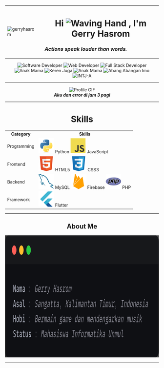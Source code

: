 <table align="center">
  <tr>
    <td>
      <img src="https://komarev.com/ghpvc/?username=gerryhasrom&label=Profile%20views&color=0e75b6&style=flat" alt="gerryhasrom" />
    </td>
    <td style="padding-left: 20px;">
      <h1 align="center">
        Hi 
        <img src="https://media.giphy.com/media/hvRJCLFzcasrR4ia7z/giphy.gif" alt="Waving Hand" width="40"/>
        , I'm Gerry Hasrom
      </h1>
      <h3><b><i>Actions speak louder than words.</i></b></h3>
    </td>
  </tr>
</table>

<p align="center">
  <img src="https://img.shields.io/badge/Software%20Developer-red?style=for-the-badge" alt="Software Developer" />
  <img src="https://img.shields.io/badge/Web%20Developer-blue?style=for-the-badge" alt="Web Developer" />
  <img src="https://img.shields.io/badge/Full%20Stack%20Developer-purple?style=for-the-badge" alt="Full Stack Developer" />
  <img src="https://img.shields.io/badge/Her%20Developer-navy?style=for-the-badge" alt="Anak Mama" />
  <img src="https://img.shields.io/badge/Keren%20Juga-cyan?style=for-the-badge" alt="Keren Juga" />
  <img src="https://img.shields.io/badge/Anak%20Mama-orange?style=for-the-badge" alt="Anak Mama" />
  <img src="https://img.shields.io/badge/Abang%20Abangan%20Imo-white?style=for-the-badge" alt="Abang Abangan Imo" />
  <img src="https://img.shields.io/badge/INTJ%20Assertive-black?style=for-the-badge" alt="INTJ-A" />
</p>

---
<p align="center">
  <img src="assets/profile.gif" alt="Profile GIF" />
  <br>
  <b><i> Aku dan error di jam 3 pagi </i></b>
</p>

---
<h1 align="center"><b>Skills</b></h1>

<table align="center" cellpadding="10">
  <tr>
    <th>Category</th>
    <th>Skills</th>
  </tr>
  <tr>
    <td>Programming</td>
    <td>
      <img src="https://raw.githubusercontent.com/devicons/devicon/master/icons/python/python-original.svg" width="50"/> Python
      <img src="https://raw.githubusercontent.com/devicons/devicon/master/icons/javascript/javascript-original.svg" width="50"/> JavaScript
    </td>
  </tr>
  <tr>
    <td>Frontend</td>
    <td>
      <img src="https://raw.githubusercontent.com/devicons/devicon/master/icons/html5/html5-original.svg" width="50"/> HTML5
      <img src="https://raw.githubusercontent.com/devicons/devicon/master/icons/css3/css3-original.svg" width="50"/> CSS3
    </td>
  </tr>
  <tr>
    <td>Backend</td>
    <td>
      <img src="https://raw.githubusercontent.com/devicons/devicon/master/icons/mysql/mysql-original.svg" width="50"/> MySQL
      <img src="https://raw.githubusercontent.com/devicons/devicon/master/icons/firebase/firebase-plain.svg" width="50"/> Firebase
      <img src="https://raw.githubusercontent.com/devicons/devicon/master/icons/php/php-original.svg" width="50"/> PHP
    </td>
  </tr>
  <tr>
    <td>Framework</td>
    <td>
      <img src="https://raw.githubusercontent.com/devicons/devicon/master/icons/flutter/flutter-original.svg" width="50"/> Flutter
    </td>
  </tr>
</table>

---

<h2 align="center"><b>About Me</b></h2>

<p align="center">
  <img src="assets/biodata.png" alt="Biodata Gerry Hasrom" width="600" height="400" />
</p>


---


